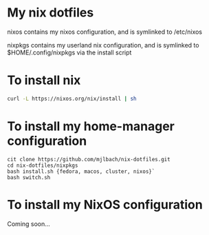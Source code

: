 # My nix dotfiles

nixos contains my nixos configuration, and is symlinked to /etc/nixos

nixpkgs contains my userland nix configuration, and is symlinked to $HOME/.config/nixpkgs via the install script

# To install nix

```bash
curl -L https://nixos.org/nix/install | sh
```

# To install my home-manager configuration

```
cit clone https://github.com/mjlbach/nix-dotfiles.git
cd nix-dotfiles/nixpkgs
bash install.sh {fedora, macos, cluster, nixos}`
bash switch.sh
```

# To install my NixOS configuration

Coming soon...
